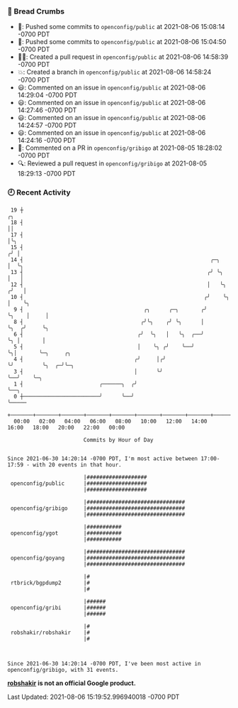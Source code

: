 ### 🍞 Bread Crumbs

 * 🚢: Pushed some commits to `openconfig/public` at 2021-08-06 15:08:14 -0700 PDT
 * 🚢: Pushed some commits to `openconfig/public` at 2021-08-06 15:04:50 -0700 PDT
 * ✍🏼: Created a pull request in `openconfig/public` at 2021-08-06 14:58:39 -0700 PDT
 * 💥: Created a branch in `openconfig/public` at 2021-08-06 14:58:24 -0700 PDT
 * 😃: Commented on an issue in `openconfig/public` at 2021-08-06 14:29:04 -0700 PDT
 * 😃: Commented on an issue in `openconfig/public` at 2021-08-06 14:27:46 -0700 PDT
 * 😃: Commented on an issue in `openconfig/public` at 2021-08-06 14:24:57 -0700 PDT
 * 😃: Commented on an issue in `openconfig/public` at 2021-08-06 14:24:16 -0700 PDT
 * 💬: Commented on a PR in  `openconfig/gribigo` at 2021-08-05 18:28:02 -0700 PDT
 * 🔍: Reviewed a pull request in  `openconfig/gribigo` at 2021-08-05 18:29:13 -0700 PDT

### 🕘 Recent Activity
```
 19 ┼                                                                        ╭╮
 18 ┤                                                                        ││
 17 ┤                                                                        │╰╮
 15 ┤                                                                       ╭╯ │
 14 ┤                                                           ╭─╮         │  ╰╮
 13 ┤                                                          ╭╯ ╰╮        │   │
 12 ┤                                                          │   ╰╮      ╭╯   │
 10 ┤                                                         ╭╯    ╰╮     │    ╰╮
  9 ┤                                      ╭╮      ╭─╮       ╭╯      ╰╮    │     │
  8 ┤                                     ╭╯╰╮    ╭╯ ╰╮      │        ╰╮  ╭╯     ╰╮
  6 ┤                                    ╭╯  ╰╮   │   ╰╮  ╭──╯         ╰╮ │       │
  5 ┤                                    │    ╰╮ ╭╯    ╰──╯             ╰╮│       ╰─╮     ╭╮
  4 ┤                                   ╭╯     │╭╯                       ╰╯         ╰╮  ╭─╯╰─╮
  3 ┤                                   │      ╰╯                                    ╰──╯    ╰─╮
  1 ┤                        ╭──────╮  ╭╯                                                      ╰──╮
  0 ┼────────────────────────╯      ╰──╯                                                          ╰─────
    +───────+───────+───────+───────+───────+───────+───────+───────+───────+───────+───────+───────+────
  00:00   02:00   04:00   06:00   08:00   10:00   12:00   14:00   16:00   18:00   20:00   22:00   00:00   

						Commits by Hour of Day


Since 2021-06-30 14:20:14 -0700 PDT, I'm most active between 17:00-17:59 - with 20 events in that hour.

```



```
                        |###################
 openconfig/public      |###################
                        |###################

                        |###############################
 openconfig/gribigo     |###############################
                        |###############################

                        |###########
 openconfig/ygot        |###########
                        |###########

                        |###############################
 openconfig/goyang      |###############################
                        |###############################

                        |#
 rtbrick/bgpdump2       |#
                        |#

                        |######
 openconfig/gribi       |######
                        |######

                        |#
 robshakir/robshakir    |#
                        |#



Since 2021-06-30 14:20:14 -0700 PDT, I've been most active in openconfig/gribigo, with 31 events.

```
**[robshakir](mailto:robjs@google.com) is not an official Google product.**  


Last Updated: 2021-08-06 15:19:52.996940018 -0700 PDT
